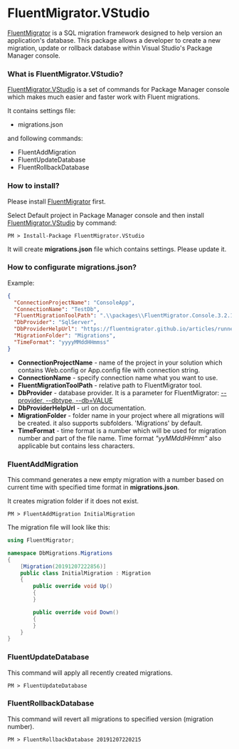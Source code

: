 # FluentMigrator.VStudio
[FluentMigrator](https://github.com/schambers/fluentmigrator) is a SQL migration framework designed to help version an application's database. This package allows a developer to create a new migration, update or rollback database within Visual Studio's Package Manager console.

### What is FluentMigrator.VStudio?
[FluentMigrator.VStudio](https://github.com/crimcol/FluentMigrator.VStudio) is a set of commands for Package Manager console which makes much easier and faster work with Fluent migrations.

It contains settings file:

* migrations.json

and following commands:

* FluentAddMigration
* FluentUpdateDatabase
* FluentRollbackDatabase

### How to install?
Please install [FluentMigrator](https://github.com/schambers/fluentmigrator) first.

Select Default project in Package Manager console and then install [FluentMigrator.VStudio](https://github.com/crimcol/FluentMigrator.VStudio) by command:

```console
PM > Install-Package FluentMigrator.VStudio
```
It will create **migrations.json** file which contains settings. Please update it.

### How to configurate migrations.json?

Example:

```json
{
  "ConnectionProjectName": "ConsoleApp",
  "ConnectionName": "TestDb",
  "FluentMigrationToolPath": ".\\packages\\FluentMigrator.Console.3.2.1\\net461\\x86\\Migrate.exe",
  "DbProvider": "SqlServer",
  "DbProviderHelpUrl": "https://fluentmigrator.github.io/articles/runners/runner-console.html#--provider---dbtype---dbvalue-required",
  "MigrationFolder": "Migrations",
  "TimeFormat": "yyyyMMddHHmmss"
}
```
* **ConnectionProjectName** - name of the project in your solution which contains Web.config or App.config file with connection string.
* **ConnectionName** - specify connection name what you want to use.
* **FluentMigrationToolPath** - relative path to FluentMigrator tool.
* **DbProvider** - database provider. It is a parameter for FluentMigrator: [--provider, --dbtype, --db=VALUE](https://fluentmigrator.github.io/articles/runners/runner-console.html#--provider---dbtype---dbvalue-required)
* **DbProviderHelpUrl** - url on documentation.
* **MigrationFolder** - folder name in your project where all migrations will be created. it also supports subfolders. 'Migrations' by default.
* **TimeFormat** - time format is a number which will be used for migration number and part of the file name. Time format *"yyMMddHHmm"* also applicable but contains less characters.


### FluentAddMigration
This command generates a new empty migration with a number based on current time with specified time format in **migrations.json**.

It creates migration folder if it does not exist.

```console
PM > FluentAddMigration InitialMigration
```

The migration file will look like this:

```csharp
using FluentMigrator;

namespace DbMigrations.Migrations
{
	[Migration(20191207222856)]
	public class InitialMigration : Migration
	{
		public override void Up()
		{
		}

		public override void Down()
		{
		}
	}
}  
```

### FluentUpdateDatabase

This command will apply all recently created migrations.

```console
PM > FluentUpdateDatabase
```

### FluentRollbackDatabase

This command will revert all migrations to specified version (migration number).

```console
PM > FluentRollbackDatabase 20191207220215
```

